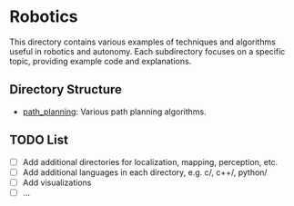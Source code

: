 # Robotics
This directory contains various examples of techniques and algorithms useful in robotics and autonomy. Each subdirectory focuses on a specific topic, providing example code and explanations.

## Directory Structure

- [path_planning](path_planning): Various path planning algorithms.
  
## TODO List
- [ ] Add additional directories for localization, mapping, perception, etc.
- [ ] Add additional languages in each directory, e.g. c/, c++/, python/
- [ ] Add visualizations
- [ ] ...
